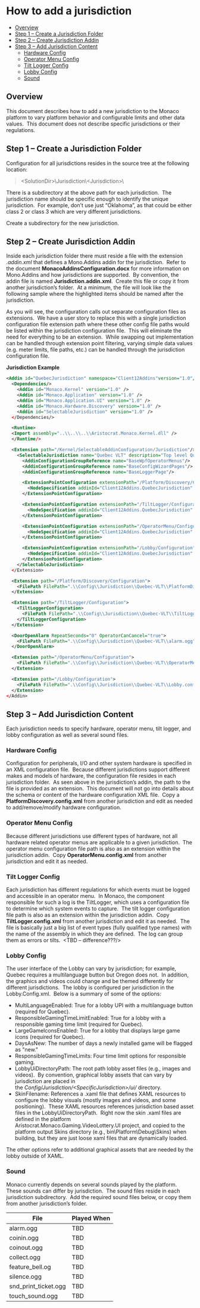 How to add a jurisdiction
=========================

<!-- @import "[TOC]" {cmd="toc" depthFrom=1 depthTo=6 orderedList=false} -->

<!-- code_chunk_output -->

- [Overview](#overview)
- [Step 1 – Create a Jurisdiction Folder](#step-1-create-a-jurisdiction-folder)
- [Step 2 – Create Jurisdiction Addin](#step-2-create-jurisdiction-addin)
- [Step 3 – Add Jurisdiction Content](#step-3-add-jurisdiction-content)
  - [Hardware Config](#hardware-config)
  - [Operator Menu Config](#operator-menu-config)
  - [Tilt Logger Config](#tilt-logger-config)
  - [Lobby Config](#lobby-config)
  - [Sound](#sound)

<!-- /code_chunk_output -->

## Overview

This document describes how to add a new jurisdiction to the Monaco
platform to vary platform behavior and configurable limits and other
data values.  This document does not describe specific jurisdictions or
their regulations.

## Step 1 – Create a Jurisdiction Folder

Configuration for all jurisdictions resides in the source tree at the
following location:

> \<SolutionDir\>\Jurisdiction\\\<Jurisdiction\>\\

There is a subdirectory at the above path for each jurisdiction.  The
jurisdiction name should be specific enough to identify the unique
jurisdiction.  For example, don’t use just “Oklahoma”, as that could be
either class 2 or class 3 which are very different jurisdictions.

Create a subdirectory for the new jurisdiction.

## Step 2 – Create Jurisdiction Addin

Inside each jurisdiction folder there must reside a file with the
extension *.addin.xml* that defines a Mono.Addins addin for the
jurisdiction.  Refer to the document **MonacoAddinsConfiguration.docx**
for more information on Mono.Addins and how jurisdictions are
supported.  By convention, the addin file is named
**Jurisdiction.addin.xml**.  Create this file or copy it from another
jurisdiction’s folder.  At a minimum, the file will look like the
following sample where the highlighted items should be named after the
jurisdiction.

As you will see, the configuration calls out separate configuration
files as extensions.  We have a user story to replace this with a single
jurisdiction configuration file extension path where these other config
file paths would be listed within the jurisdiction configuration file. 
This will eliminate the need for everything to be an extension.  While
swapping out implementation can be handled through extension point
filtering, varying simple data values (e.g. meter limits, file paths,
etc.) can be handled through the jurisdiction configuration file.

**Jurisdiction Example**
```xml
<Addin id="QuebecJurisdiction" namespace="Client12Addins"version="1.0"/>
  <Dependencies/>
    <Addin id="Monaco.Kernel" version="1.0" />
    <Addin id="Monaco.Application" version="1.0" />
    <Addin id="Monaco.Application.UI" version="1.0" />
    <Addin id="Monaco.Hardware.Discovery" version="1.0" />
    <Addin id="SelectableJurisdiction" version="1.0" />
  </Dependencies/>

  <Runtime>
  <Import assembly="..\\..\\..\\Aristocrat.Monaco.Kernel.dll" />
  </Runtime/>

  <Extension path="/Kernel/SelectableAddinConfiguration/Jurisdiction"/>
    <SelectableJurisdiction name="Quebec VLT" description="Top level Quebec jurisdiction group">
      <AddinConfigurationGroupReference name="BaseWpfOperatorMenus"/>
      <AddinConfigurationGroupReference name="BaseConfigWizardPages"/>
      <AddinConfigurationGroupReference name="BaseLoggerPage"/>

      <ExtensionPointConfiguration extensionPath="/Platform/Discovery/Configuration">
        <NodeSpecification addinId="Client12Addins.QuebecJurisdiction" filterid="QuebecHardwareConfig" />
      </ExtensionPointConfiguration>

      <ExtensionPointConfiguration extensionPath="/TiltLogger/Configuration">
        <NodeSpecification addinId="Client12Addins.QuebecJurisdiction" filterid="QuebecTiltLoggerConfig" />
      </ExtensionPointConfiguration>

      <ExtensionPointConfiguration extensionPath="/OperatorMenu/Configuration">
        <NodeSpecification addinId="Client12Addins.QuebecJurisdiction" filterid="QuebecOperatorMenuConfig" />
      </ExtensionPointConfiguration>

      <ExtensionPointConfiguration extensionPath="/Lobby/Configuration">
        <NodeSpecification addinId="Client12Addins.QuebecJurisdiction" filterid="QuebecLobbyConfig" />
      </ExtensionPointConfiguration>
    </SelectableJurisdiction>
  </Extension>

  <Extension path="/Platform/Discovery/Configuration">
    <FilePath FilePath=".\\Config\\Jurisdiction\\Quebec-VLT\\PlatformDiscovery.config.xml" filterid="QuebecHardwareConfig" />
  </Extension>

  <Extension path="/TiltLogger/Configuration">
    <TiltLoggerConfiguration>
      <FilePath FilePath=".\\Config\\Jurisdiction\\Quebec-VLT\\TiltLogger.config.xml" filterid="QuebecTiltLoggerConfig" />
    </TiltLoggerConfiguration>
  </Extension>

  <DoorOpenAlarm RepeatSeconds="0" OperatorCanCancel="true">
    <FilePath FilePath=".\\Config\\Jurisdiction\\Quebec-VLT\\alarm.ogg" filterid="QuebecTiltLoggerConfig" />
  </DoorOpenAlarm>

  <Extension path="/OperatorMenu/Configuration">
    <FilePath FilePath=".\\Config\\Jurisdiction\\Quebec-VLT\\OperatorMenu.config.xml" filterid="QuebecOperatorMenuConfig" />
  </Extension>

  <Extension path="/Lobby/Configuration">
    <FilePath FilePath=".\\Config\\Jurisdiction\\Quebec-VLT\\Lobby.config.xml" filterid="QuebecLobbyConfig" />
  </Extension>
</Addin>
```

## Step 3 – Add Jurisdiction Content

Each jurisdiction needs to specify hardware, operator menu, tilt logger,
and lobby configuration as well as several sound files.

### Hardware Config

Configuration for peripherals, I/O and other system hardware is
specified in an XML configuration file.  Because different jurisdictions
support different makes and models of hardware, the configuration file
resides in each jurisdiction folder.  As seen above in the
jurisdiction’s addin, the path to the file is provided as an
extension.  This document will not go into details about the schema or
content of the hardware configuration XML file.  Copy a
**PlatformDiscovery.config.xml** from another jurisdiction and edit as
needed to add/remove/modify hardware configuration.

### Operator Menu Config

Because different jurisdictions use different types of hardware, not all
hardware related operator menus are applicable to a given jurisdiction. 
The operator menu configuration file path is also as an extension within
the jurisdiction addin.  Copy **OperatorMenu.config.xml** from another
jurisdiction and edit it as needed.

### Tilt Logger Config

Each jurisdiction has different regulations for which events must be
logged and accessible in an operator menu.  In Monaco, the component
responsible for such a log is the TiltLogger, which uses a configuration
file to determine which system events to capture.  The tilt logger
configuration file path is also as an extension within the jurisdiction
addin.  Copy **TiltLogger.config.xml** from another jurisdiction and
edit it as needed.  The file is basically just a big list of event types
(fully qualified type names) with the name of the assembly in which they
are defined.  The log can group them as errors or tilts.  \<TBD –
difference???/>

### Lobby Config

The user interface of the Lobby can vary by jurisdiction; for example,
Quebec requires a multilanguage button but Oregon does not.  In
addition, the graphics and videos could change and be themed differently
for different jurisdictions.  The lobby is configured per jurisdiction
in the Lobby.Config.xml.  Below is a summary of some of the options:
  - MultiLanguageEnabled: True for a lobby UPI with a multilanguage
    button (required for Quebec).
  - ResponsibleGamingTimeLimitEnabled: True for a lobby with a
    responsible gaming time limit (required for Quebec).
  - LargeGameIconsEnabled: True for a lobby that displays large game
    icons (required for Quebec).
  - DaysAsNew: The number of days a newly installed game will be flagged
    as "new."  
  - ResponsibleGamingTimeLimits: Four time limit options for responsible
    gaming.  
  - LobbyUiDirectoryPath: The root path lobby asset files (e.g., images
    and videos).  By convention, graphical lobby assets that can vary by
    jurisdiction are placed in
    the *Config/Jurisdiction/\<SpecificJurisdiction\>/ui/* directory.
  - SkinFilename: References a .xaml file that defines XAML resources to
    configure the lobby visuals (mostly images and videos, and some
    positioning).  These XAML resources references jurisdiction based
    asset files in the LobbyUiDirectoryPath.  Right now the skin .xaml
    files are defined in the platform
    Aristocrat.Monaco.Gaming.VideoLottery.UI project, and copied to the
    platform output Skins directory (e.g., bin\\Platform\\Debug\\Skins)
    when building, but they are just loose xaml files that are
    dynamically loaded.

The other options refer to additional graphical assets that are needed
by the lobby outside of XAML.    

### Sound

Monaco currently depends on several sounds played by the platform. 
These sounds can differ by jurisdiction.  The sound files reside in each
jurisdiction subdirectory.  Add the required sound files below, or copy
them from another jurisdiction’s folder.

| **File**               | **Played When** |
| ---------------------- | --------------- |
| alarm.ogg              | TBD             |
| coinin.ogg             | TBD             |
| coinout.ogg            | TBD             |
| collect.ogg            | TBD             |
| feature\_bell.og       | TBD             |
| silence.ogg            | TBD             |
| snd\_print\_ticket.ogg | TBD             |
| touch\_sound.ogg       | TBD             |
